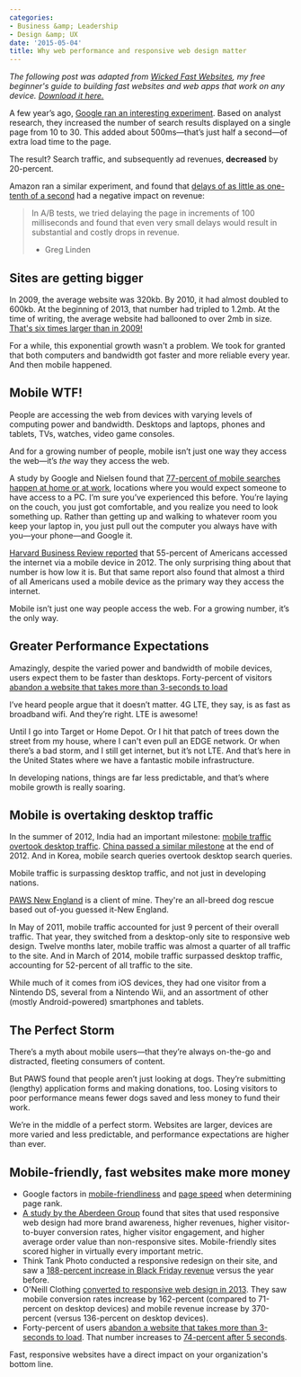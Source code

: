 ```yaml
---
categories:
- Business &amp; Leadership
- Design &amp; UX
date: '2015-05-04'
title: Why web performance and responsive web design matter
---
```


*The following post was adapted from [Wicked Fast Websites](/wicked-fast-websites/), my free beginner's guide to building fast websites and web apps that work on any device. [Download it here.](/wicked-fast-websites/)*

A few year’s ago, [Google ran an interesting experiment](https://blog.kissmetrics.com/speed-is-a-killer/). Based on analyst research, they increased the number of search results displayed on a single page from 10 to 30. This added about 500ms—that’s just half a second—of extra load time to the page.

The result? Search traffic, and subsequently ad revenues, **decreased** by 20-percent.

<!--more-->

Amazon ran a similar experiment, and found that [delays of as little as one-tenth of a second](http://glinden.blogspot.com/2006/11/marissa-mayer-at-web-20.html) had a negative impact on revenue:

> In A/B tests, we tried delaying the page in increments of 100 milliseconds and found that even very small delays would result in substantial and costly drops in revenue.
> - Greg Linden

## Sites are getting bigger

In 2009, the average website was 320kb. By 2010, it had almost doubled to 600kb. At the beginning of 2013, that number had tripled to 1.2mb. At the time of writing, the average website had ballooned to over 2mb in size. [That's six times larger than in 2009!](http://httparchive.org/)

For a while, this exponential growth wasn't a problem. We took for granted that both computers and bandwidth got faster and more reliable every year. And then mobile happened.

## Mobile WTF!

People are accessing the web from devices with varying levels of computing power and bandwidth. Desktops and laptops, phones and tablets, TVs, watches, video game consoles.

And for a growing number of people, mobile isn’t just one way they access the web—it’s *the* way they access the web.

A study by Google and Nielsen found that [77-percent of mobile searches happen at home or at work](www.google.com/think/research-studies/creating-moments-that-matter.html), locations where you would expect someone to have access to a PC. I’m sure you’ve experienced this before. You’re laying on the couch, you just got comfortable, and you realize you need to look something up. Rather than getting up and walking to whatever room you keep your laptop in, you just pull out the computer you always have with you—your phone—and Google it.

[Harvard Business Review reported](http://blogs.hbr.org/2013/05/the-rise-of-the-mobile-only-us/) that 55-percent of Americans accessed the internet via a mobile device in 2012. The only surprising thing about that number is how low it is. But that same report also found that almost a third of all Americans used a mobile device as the primary way they access the internet.

Mobile isn’t just one way people access the web. For a growing number, it’s the only way.

## Greater Performance Expectations

Amazingly, despite the varied power and bandwidth of mobile devices, users expect them to be faster than desktops. Forty-percent of visitors [abandon a website that takes more than 3-seconds to load](http://www.wordstream.com/blog/ws/2011/08/23/page-speed-conversion-rate-optimization)

I’ve heard people argue that it doesn’t matter. 4G LTE, they say, is as fast as broadband wifi. And they’re right. LTE is awesome!

Until I go into Target or Home Depot. Or I hit that patch of trees down the street from my house, where I can't even pull an EDGE network. Or when there’s a bad storm, and I still get internet, but it’s not LTE. And that’s here in the United States where we have a fantastic mobile infrastructure.

In developing nations, things are far less predictable, and that’s where mobile growth is really soaring.

## Mobile is overtaking desktop traffic

In the summer of 2012, India had an important milestone: [mobile traffic overtook desktop traffic](http://www.kpcb.com/insights/2012-internet-trends). [China passed a similar milestone](http://www.slideshare.net/kleinerperkins/kpcb-internet-trends-2013) at the end of 2012. And in Korea, mobile search queries overtook desktop search queries.

Mobile traffic is surpassing desktop traffic, and not just in developing nations.

[PAWS New England](http://pawsnewengland.com) is a client of mine. They're an all-breed dog rescue based out of-you guessed it-New England.

In May of 2011, mobile traffic accounted for just 9 percent of their overall traffic. That year, they switched from a desktop-only site to responsive web design. Twelve months later, mobile traffic was almost a quarter of all traffic to the site. And in March of 2014, mobile traffic surpassed desktop traffic, accounting for 52-percent of all traffic to the site.

While much of it comes from iOS devices, they had one visitor from a Nintendo DS, several from a Nintendo Wii, and an assortment of other (mostly Android-powered) smartphones and tablets.

## The Perfect Storm

There’s a myth about mobile users—that they’re always on-the-go and distracted, fleeting consumers of content.

But PAWS found that people aren’t just looking at dogs. They’re submitting (lengthy) application forms and making donations, too. Losing visitors to poor performance means fewer dogs saved and less money to fund their work.

We’re in the middle of a perfect storm. Websites are larger, devices are more varied and less predictable, and performance expectations are higher than ever.

## Mobile-friendly, fast websites make more money

* Google factors in [mobile-friendliness](http://www.nytimes.com/2015/04/21/technology/google-adds-mobile-friendliness-to-its-search-criteria.html?_r=0) and [page speed](http://googlewebmastercentral.blogspot.com/2010/04/using-site-speed-in-web-search-ranking.html) when determining page rank.
* [A study by the Aberdeen Group](http://www.webaholic.co.in/blog/does-responsive-web-design-convert-better/) found that sites that used responsive web design had more brand awareness, higher revenues, higher visitor-to-buyer conversion rates, higher visitor engagement, and higher average order value than non-responsive sites. Mobile-friendly sites scored higher in virtually every important metric.
* Think Tank Photo conducted a responsive redesign on their site, and saw a [188-percent increase in Black Friday revenue](http://www.blastam.com/assets/pdf/blast-thinktankphoto-responsive-casestudy.pdf) versus the year before.
* O'Neill Clothing [converted to responsive web design in 2013](http://electricpulp.com/notes/more-on-apples-mobile-optimization-in-ecommerce/). They saw mobile conversion rates increase by 162-percent (compared to 71-percent on desktop devices) and mobile revenue increase by 370-percent (versus 136-percent on desktop devices).
* Forty-percent of users [abandon a website that takes more than 3-seconds to load](http://www.wordstream.com/blog/ws/2011/08/23/page-speed-conversion-rate-optimization). That number increases to [74-percent after 5 seconds](http://bradfrost.com/blog/post/performance-as-design/).

Fast, responsive websites have a direct impact on your organization's bottom line.